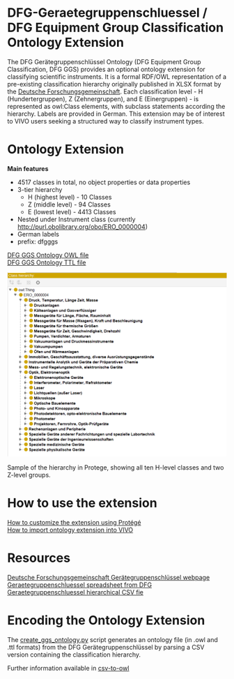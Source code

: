 # DFG-Geraetegruppenschluessel / DFG Equipment Group Classification Ontology Extension

The DFG Gerätegruppenschlüssel Ontology (DFG Equipment Group Classification, DFG GGS) provides an optional ontology extension for classifying scientific instruments. It is a formal RDF/OWL representation of a pre-existing classification hierarchy originally published in XLSX format by the [Deutsche Forschungsgemeinschaft](https://www.dfg.de/de/foerderung/foerdermoeglichkeiten/programme/infrastruktur/wgi/geraetegruppenschluessel). Each classification level - H (Hundertergruppen), Z (Zehnergruppen), and E (Einergruppen) - is represented as owl:Class elements, with subclass statements according the hierarchy. Labels are provided in German. This extension may be of interest to VIVO users seeking a structured way to classify instrument types.

# Ontology Extension

**Main features**

- 4517 classes in total, no object properties or data properties
- 3-tier hierarchy  
  - H (highest level) - 10 Classes  
  - Z (middle level) - 94 Classes  
  - E (lowest level) - 4413 Classes  
- Nested under Instrument class (currently http://purl.obolibrary.org/obo/ERO_0000004)  
- German labels  
- prefix: dfgggs  

[DFG GGS Ontology OWL file](ontology/dfgggs_ontology_extension.owl)  
[DFG GGS Ontology TTL file](ontology/dfgggs_ontology_extension.ttl)

<img src="media/dfgggs-protege-sample.png" alt="Protege Sample of Ontology" width="550"/>  

Sample of the hierarchy in Protege, showing all ten H-level classes and two Z-level groups. 

# How to use the extension  

[How to customize the extension using Protégé](/usage-guides/how-to-customize-using-protege.md)  
[How to import ontology extension into VIVO](/usage-guides/how-to-import-to-vivo.md)  

# Resources  

[Deutsche Forschungsgemeinschaft Gerätegruppenschlüssel webpage](https://www.dfg.de/de/foerderung/foerdermoeglichkeiten/programme/infrastruktur/wgi/geraetegruppenschluessel)  
[Geraetegruppenschluessel spreadsheet from DFG](/geraetegruppenschluessel.xlsx)  
[Geraetegruppenschluessel hierarchical CSV fie](csv-to-owl/dfg_instruments_hierarchy.csv)  

# Encoding the Ontology Extension  
  
The [create_ggs_ontology.py](csv-to-owl/create_ggs_ontology.py) script generates an ontology file (in .owl and .ttl formats) from the DFG Gerätegruppenschlüssel by parsing a CSV version containing the classification hierarchy.  
  
Further information available in [csv-to-owl](/csv-to-owl/csv-to-owl.md)

